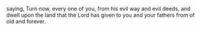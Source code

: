 saying, Turn now, every one of you, from his evil way and evil deeds, and dwell upon the land that the Lord has given to you and your fathers from of old and forever.
